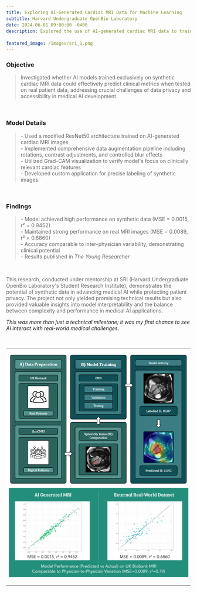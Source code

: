 ```yaml
---
title: Exploring AI-Generated Cardiac MRI Data for Machine Learning  
subtitle: Harvard Undergraduate OpenBio Laboratory  
date: 2024-06-01 09:00:00 -0400  
description: Explored the use of AI-generated cardiac MRI data to train machine learning models. Work addressed issues of data scarcity and patient privacy, evaluating whether models trained exclusively on synthetic data could still perform well on real-world datasets.
  
featured_image: /images/sri_1.png  
---
```


<h3>Objective</h3>
<blockquote>
<p style="color: #666;">Investigated whether AI models trained exclusively on synthetic cardiac MRI data could effectively predict clinical metrics when tested on real patient data, addressing crucial challenges of data privacy and accessibility in medical AI development.</p>
</blockquote>

<br>

<h3>Model Details</h3>
<blockquote>
<p style="color: #666;">
- Used a modified ResNet50 architecture trained on AI-generated cardiac MRI images<br>
- Implemented comprehensive data augmentation pipeline including rotations, contrast adjustments, and controlled blur effects<br>
- Utilized Grad-CAM visualization to verify model's focus on clinically relevant cardiac features<br>
- Developed custom application for precise labeling of synthetic images
</p>
</blockquote>

<br>

<h3>Findings</h3>
<blockquote>
<p style="color: #666;">
- Model achieved high performance on synthetic data (MSE = 0.0015, r² = 0.9452)<br>
- Maintained strong performance on real MRI images (MSE = 0.0089, r² = 0.6860)<br>
- Accuracy comparable to inter-physician variability, demonstrating clinical potential<br>
- Results published in <em>The Young Researcher</em>
</p>
</blockquote>

<br>

<p style="color: #666;">This research, conducted under mentorship at SRI (Harvard Undergraduate OpenBio Laboratory's Student Research Institute), demonstrates the potential of synthetic data in advancing medical AI while protecting patient privacy. The project not only yielded promising technical results but also provided valuable insights into model interpretability and the balance between complexity and performance in medical AI applications.</p>


<p><em>This was more than just a technical milestone; it was my first chance to see AI interact with real-world medical challenges.</em></p>

<br>

---

<div class="gallery" data-columns="1">
	<img src="/images/sri_1.png">
	<img src="/images/sri_2.png">
</div>

---


